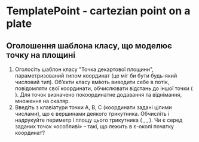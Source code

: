 # TemplatePoint - cartezian point on a plate
## Оголошення шаблона класу, що моделює точку на площині
1.	Оголосіть шаблон класу "Точка декартової площини", параметризований типом координат
(це міг би бути будь-який числовий тип). Об’єкти класу вміють виводити себе в потік, повідомляти свої координати,
обчислювати відстань до іншої точки ( ). Для точок визначено покоординатне додавання та віднімання, множення на скаляр.
2.	Введіть з клавіатури точки А, В, С (координати задані цілими числами), що є вершинами деякого трикутника. 
Обчисліть і надрукуйте периметр і площу цього трикутника ( ,  ,  ). 
Чи є серед заданих точок «особливі» – такі, що лежить в ε-околі початку координат? 

